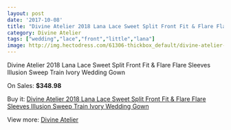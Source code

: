 ```yaml
---
layout: post
date: '2017-10-08'
title: "Divine Atelier 2018 Lana Lace Sweet Split Front Fit & Flare Flare Sleeves Illusion Sweep Train Ivory Wedding Gown"
category: Divine Atelier
tags: ["wedding","lace","front","little","lana"]
image: http://img.hectodress.com/61306-thickbox_default/divine-atelier-2018-lana-lace-sweet-split-front-fit-flare-flare-sleeves-illusion-sweep-train-ivory-wedding-gown.jpg
---
```

Divine Atelier 2018 Lana Lace Sweet Split Front Fit & Flare Flare Sleeves Illusion Sweep Train Ivory Wedding Gown

On Sales: **$348.98**
<a href="https://www.hectodress.com/divine-atelier/19796-divine-atelier-2018-lana-lace-sweet-split-front-fit-flare-flare-sleeves-illusion-sweep-train-ivory-wedding-gown.html"><amp-img layout="responsive" width="600" height="600" src="//img.hectodress.com/61306-thickbox_default/divine-atelier-2018-lana-lace-sweet-split-front-fit-flare-flare-sleeves-illusion-sweep-train-ivory-wedding-gown.jpg" alt="Divine Atelier 2018 Lana Lace Sweet Split Front Fit & Flare Flare Sleeves Illusion Sweep Train Ivory Wedding Gown 0" /></a>
<a href="https://www.hectodress.com/divine-atelier/19796-divine-atelier-2018-lana-lace-sweet-split-front-fit-flare-flare-sleeves-illusion-sweep-train-ivory-wedding-gown.html"><amp-img layout="responsive" width="600" height="600" src="//img.hectodress.com/61309-thickbox_default/divine-atelier-2018-lana-lace-sweet-split-front-fit-flare-flare-sleeves-illusion-sweep-train-ivory-wedding-gown.jpg" alt="Divine Atelier 2018 Lana Lace Sweet Split Front Fit & Flare Flare Sleeves Illusion Sweep Train Ivory Wedding Gown 1" /></a>
<a href="https://www.hectodress.com/divine-atelier/19796-divine-atelier-2018-lana-lace-sweet-split-front-fit-flare-flare-sleeves-illusion-sweep-train-ivory-wedding-gown.html"><amp-img layout="responsive" width="600" height="600" src="//img.hectodress.com/61308-thickbox_default/divine-atelier-2018-lana-lace-sweet-split-front-fit-flare-flare-sleeves-illusion-sweep-train-ivory-wedding-gown.jpg" alt="Divine Atelier 2018 Lana Lace Sweet Split Front Fit & Flare Flare Sleeves Illusion Sweep Train Ivory Wedding Gown 2" /></a>
<a href="https://www.hectodress.com/divine-atelier/19796-divine-atelier-2018-lana-lace-sweet-split-front-fit-flare-flare-sleeves-illusion-sweep-train-ivory-wedding-gown.html"><amp-img layout="responsive" width="600" height="600" src="//img.hectodress.com/61307-thickbox_default/divine-atelier-2018-lana-lace-sweet-split-front-fit-flare-flare-sleeves-illusion-sweep-train-ivory-wedding-gown.jpg" alt="Divine Atelier 2018 Lana Lace Sweet Split Front Fit & Flare Flare Sleeves Illusion Sweep Train Ivory Wedding Gown 3" /></a>

Buy it: [Divine Atelier 2018 Lana Lace Sweet Split Front Fit & Flare Flare Sleeves Illusion Sweep Train Ivory Wedding Gown](https://www.hectodress.com/divine-atelier/19796-divine-atelier-2018-lana-lace-sweet-split-front-fit-flare-flare-sleeves-illusion-sweep-train-ivory-wedding-gown.html "Divine Atelier 2018 Lana Lace Sweet Split Front Fit & Flare Flare Sleeves Illusion Sweep Train Ivory Wedding Gown")

View more: [Divine Atelier](https://www.hectodress.com/371-divine-atelier "Divine Atelier")